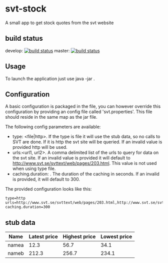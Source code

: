 # svt-stock
A small app to get stock quotes from the svt website

## build status
develop: [![build status](https://www.codeship.io/projects/6b53dc50-c1f3-0132-0dca-3632ec7395c8/status?branch=develop)](https://www.codeship.io/projects/73685)
master: [![build status](https://www.codeship.io/projects/6b53dc50-c1f3-0132-0dca-3632ec7395c8/status?branch=master)](https://www.codeship.io/projects/73685)

## Usage
To launch the application just use java -jar <jarfile>.

## Configuration
A basic configuration is packaged in the file, you can however override this configuration by providing an config file called 'svt.properties'. This file should reside in the same map as the jar file.

The following config parameters are available:

* type: <file|http>. If the type is file it will use the stub data, so no calls to SVT are done. If it is http the svt site will be queried. If an invalid value is provided http will be used.
* urls:<url1, url2>. A comma delimited list of the urls to query for data on the svt site. If an invalid value is provided it will default to http://www.svt.se/svttext/web/pages/203.html. This value is not used when using type file.
* caching.duration: <caching duration>. The duration of the caching in seconds. If an invalid is provided, it will default to 300.

The provided configuration looks like this:

	type=http
	urls=http://www.svt.se/svttext/web/pages/203.html,http://www.svt.se/svttext/web/pages/204.html
	caching.duration=300

## stub data
| Name 	| Latest price 	| Highest price | Lowest price 	|
|-------|---------------|---------------|---------------|
| namea | 12.3 			| 56.7 			| 34.1 			|
| nameb | 212.3 		| 256.7 		| 234.1 		|
